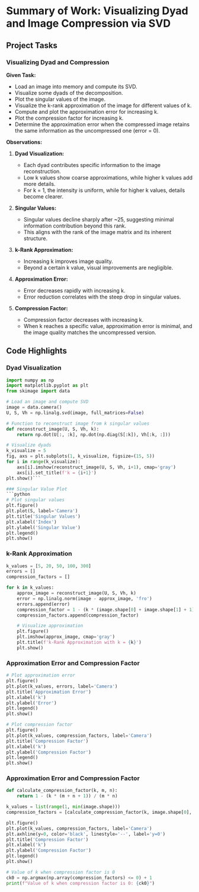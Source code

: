 # Summary of Work: Visualizing Dyad and Image Compression via SVD

## Project Tasks

### Visualizing Dyad and Compression

**Given Task:**

- Load an image into memory and compute its SVD.
- Visualize some dyads of the decomposition.
- Plot the singular values of the image.
- Visualize the k-rank approximation of the image for different values of k.
- Compute and plot the approximation error for increasing k.
- Plot the compression factor for increasing k.
- Determine the approximation error when the compressed image retains the same information as the uncompressed one (error = 0).

**Observations:**

1. **Dyad Visualization:**
   - Each dyad contributes specific information to the image reconstruction.
   - Low k values show coarse approximations, while higher k values add more details.
   - For k = 1, the intensity is uniform, while for higher k values, details become clearer.

2. **Singular Values:**
   - Singular values decline sharply after ~25, suggesting minimal information contribution beyond this rank.
   - This aligns with the rank of the image matrix and its inherent structure.

3. **k-Rank Approximation:**
   - Increasing k improves image quality.
   - Beyond a certain k value, visual improvements are negligible.

4. **Approximation Error:**
   - Error decreases rapidly with increasing k.
   - Error reduction correlates with the steep drop in singular values.

5. **Compression Factor:**
   - Compression factor decreases with increasing k.
   - When k reaches a specific value, approximation error is minimal, and the image quality matches the uncompressed version.

## Code Highlights

### Dyad Visualization

```python
import numpy as np
import matplotlib.pyplot as plt
from skimage import data

# Load an image and compute SVD
image = data.camera()
U, S, Vh = np.linalg.svd(image, full_matrices=False)

# Function to reconstruct image from k singular values
def reconstruct_image(U, S, Vh, k):
    return np.dot(U[:, :k], np.dot(np.diag(S[:k]), Vh[:k, :]))

# Visualize dyads
k_visualize = 5
fig, axs = plt.subplots(1, k_visualize, figsize=(15, 5))
for i in range(k_visualize):
    axs[i].imshow(reconstruct_image(U, S, Vh, i+1), cmap='gray')
    axs[i].set_title(f'k = {i+1}')
plt.show()```

### Singular Value Plot
```python
# Plot singular values
plt.figure()
plt.plot(S, label='Camera')
plt.title('Singular Values')
plt.xlabel('Index')
plt.ylabel('Singular Value')
plt.legend()
plt.show()
```

### k-Rank Approximation
```python
k_values = [5, 20, 50, 100, 300]
errors = []
compression_factors = []

for k in k_values:
    approx_image = reconstruct_image(U, S, Vh, k)
    error = np.linalg.norm(image - approx_image, 'fro')
    errors.append(error)
    compression_factor = 1 - (k * (image.shape[0] + image.shape[1] + 1)) / (image.shape[0] * image.shape[1])
    compression_factors.append(compression_factor)

    # Visualize approximation
    plt.figure()
    plt.imshow(approx_image, cmap='gray')
    plt.title(f'k-Rank Approximation with k = {k}')
    plt.show()
```

### Approximation Error and Compression Factor
```python
# Plot approximation error
plt.figure()
plt.plot(k_values, errors, label='Camera')
plt.title('Approximation Error')
plt.xlabel('k')
plt.ylabel('Error')
plt.legend()
plt.show()

# Plot compression factor
plt.figure()
plt.plot(k_values, compression_factors, label='Camera')
plt.title('Compression Factor')
plt.xlabel('k')
plt.ylabel('Compression Factor')
plt.legend()
plt.show()
```

### Approximation Error and Compression Factor
```python
def calculate_compression_factor(k, m, n):
    return 1 - (k * (m + n + 1)) / (m * n)

k_values = list(range(1, min(image.shape)))
compression_factors = [calculate_compression_factor(k, image.shape[0], image.shape[1]) for k in k_values]

plt.figure()
plt.plot(k_values, compression_factors, label='Camera')
plt.axhline(y=0, color='black', linestyle='--', label='y=0')
plt.title('Compression Factor')
plt.xlabel('k')
plt.ylabel('Compression Factor')
plt.legend()
plt.show()

# Value of k when compression factor is 0
ck0 = np.argmax(np.array(compression_factors) <= 0) + 1
print(f"Value of k when compression factor is 0: {ck0}")
```



